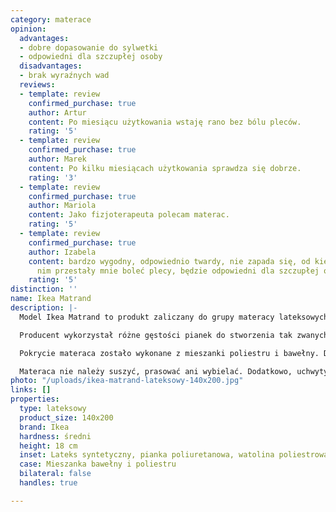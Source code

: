 ```yaml
---
category: materace
opinion:
  advantages:
  - dobre dopasowanie do sylwetki
  - odpowiedni dla szczupłej osoby
  disadvantages:
  - brak wyraźnych wad
  reviews:
  - template: review
    confirmed_purchase: true
    author: Artur
    content: Po miesiącu użytkowania wstaję rano bez bólu pleców.
    rating: '5'
  - template: review
    confirmed_purchase: true
    author: Marek
    content: Po kilku miesiącach użytkowania sprawdza się dobrze.
    rating: '3'
  - template: review
    confirmed_purchase: true
    author: Mariola
    content: Jako fizjoterapeuta polecam materac.
    rating: '5'
  - template: review
    confirmed_purchase: true
    author: Izabela
    content: bardzo wygodny, odpowiednio twardy, nie zapada się, od kiedy śpię na
      nim przestały mnie boleć plecy, będzie odpowiedni dla szczupłej osoby
    rating: '5'
distinction: ''
name: Ikea Matrand
description: |-
  Model Ikea Matrand to produkt zaliczany do grupy materacy lateksowych. Do jego produkcji wykorzystano lateks syntetyczny, który stanowi znaczną część wypełnienia materaca. Pozostała część składa się przede wszystkim z wysokoelastycznej pianki poliuretanowej oraz watoliny poliestrowej. Połączenie tych tworzyw stanowi wygodne, a przede wszystkim stabilne oparcie przez całą noc. Dzięki temu użytkownik może spokojnie odpoczywać - bez obawy o niewygodną pozycję, czy jakikolwiek ucisk podczas snu.

  Producent wykorzystał różne gęstości pianek do stworzenia tak zwanych stref komfortu materaca. To punkty znajdujące się na jego powierzchni stanowiące wspomniane już podparcie dla sylwetki. Strefy komfortu zapewniają również prawidłowe ułożenie kręgosłupa i rozkładają równomiernie nacisk na mięśnie przez całą noc. Dzięki temu, pomimo że model Matrand klasyfikowany jest do materacy twardych, może zapewnić komfortowy wypoczynek i wygodę jego użytkownikom. Co więcej, prawidłowe ułożenie kręgosłupa to również bardzo ważny aspekt zdrowotny, który należy uwzględnić podczas swoich wyborów.

  Pokrycie materaca zostało wykonane z mieszanki poliestru i bawełny. Dzięki zamkowi błyskawicznemu można je bardzo łatwo zdejmować w celu odświeżenia. Możliwe jest również pranie pokrowca, jednak zaleca się to robić w temperaturze 60°C.

  Materaca nie należy suszyć, prasować ani wybielać. Dodatkowo, uchwyty zamontowane na bokach ułatwiają transport i obracanie materaca. Odpowiednia dbałość o ten model może znacznie wydłużyć czas jego użytkowania.
photo: "/uploads/ikea-matrand-lateksowy-140x200.jpg"
links: []
properties:
  type: lateksowy
  product_size: 140x200
  brand: Ikea
  hardness: średni
  height: 18 cm
  inset: Lateks syntetyczny, pianka poliuretanowa, watolina poliestrowa
  case: Mieszanka bawełny i poliestru
  bilateral: false
  handles: true

---
```

